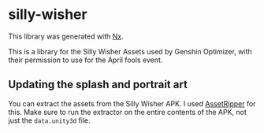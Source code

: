 # silly-wisher

This library was generated with [Nx](https://nx.dev).

This is a library for the Silly Wisher Assets used by Genshin Optimizer, with their permission to use for the April fools event.

## Updating the splash and portrait art

You can extract the assets from the Silly Wisher APK. I used
[AssetRipper](https://github.com/AssetRipper/AssetRipper) for this. Make sure
to run the extractor on the entire contents of the APK, not just the
`data.unity3d` file.
